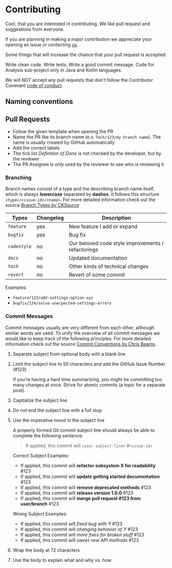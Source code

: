 # Contributing
 
Cool, that you are interested in contributing. We like pull request and suggestions from everyone.

If you are planning in making a major contribution we appreciate your opening an issue or contacting [us](mailto:codecharta@github.com).

Some things that will increase the chance that your pull request is accepted:

Write clean code.
Write tests.
Write a good commit message.
Code for Analysis sub-project only in Java and Kotlin languages.

We will *NOT* accept any pull requests that don't follow the Contributor Covenant [code of conduct](CODE_OF_CONDUCT.md).

## Naming conventions

## Pull Requests
- Follow the given template when opening the PR
- Name the PR like its branch name (e.x. `Tech/123/my branch name`). The name is usually created by GitHub automatically
- Add the correct labels
- The tick list *Definition of Done* is not checked by the developer, but by the reviewer
- The PR Assignee is only used by the reviewer to see who is reviewing it

### Branching

Branch names consist of a type and the describing branch name itself, which is always **lowercase** separated by **dashes**. 
It follows this structure `<type>/<issue-id>/<name>`.
For more detailed information check out the source [Branch Types by CKSource](https://docs.ckeditor.com/ckeditor5/latest/framework/guides/contributing/git-commit-message-convention.html) 

| Types         | Changelog     | Description
| ---           | ---           | ---
| `feature`	    | yes           | New feature I add or expand
| `bugfix`	    | yes           | Bug fix
| `codestyle`  	| no            | Our beloved code style improvements / refactorings
| `docs`	    | no            | Updated documentation
| `tech`	    | no            | Other kinds of technical changes
| `revert`      | no            | Revert of some commit

Examples:
- `feature/123/add-settings-option-xyz`
- `bugfix/124/solve-unecpected-settings-errors`

### Commit Messages

Commit messages usually are very different from each other, although similar words are used. 
To unify the overview of all commit messages we would like to keep track of the following principles.
For more detailed information check out the source [Commit Conventions by Chris Beams](https://chris.beams.io/posts/git-commit/).
1. Separate subject from optional body with a blank line
2. Limit the subject line to 50 characters and add the GitHub Issue Number (#123)

    If you’re having a hard time summarizing, you might be committing too many changes at once. Strive for atomic commits (a topic for a separate post).

3. Capitalize the subject line
4. Do not end the subject line with a full stop
5. Use the imperative mood in the subject line

    A properly formed Git commit subject line should always be able to complete the following sentence:
    > If applied, this commit will `<your-subject-line>` #`<issue-id>`
    
    Correct Subject Examples:
    - If applied, this commit will **refactor subsystem X for readability** #123
    - If applied, this commit will **update getting started documentation** #123
    - If applied, this commit will **remove deprecated methods** #123
    - If applied, this commit will **release version 1.0.0** #123
    - If applied, this commit will **merge pull request #123 from user/branch** #123
    
    Wrong Subject Examples:
    - If applied, this commit will *fixed bug with Y* #123
    - If applied, this commit will *changing behavior of Y* #123
    - If applied, this commit will *more fixes for broken stuff* #123
    - If applied, this commit will *sweet new API methods* #123

6. Wrap the body at 72 characters
7. Use the body to explain what and why vs. how



